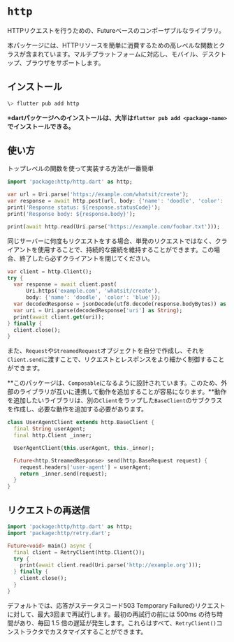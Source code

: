 # `http`

HTTPリクエストを行うための、Futureベースのコンポーザブルなライブラリ。

本パッケージには、HTTPリソースを簡単に消費するための高レベルな関数とクラスが含まれています。マルチプラットフォームに対応し、モバイル、デスクトップ、ブラウザをサポートします。

## インストール

```powershell
\> flutter pub add http
```

※**dartパッケージへのインストールは、大半は`flutter pub add <package-name>`でインストールできる。**

## 使い方

トップレベルの関数を使って実装する方法が一番簡単

```dart
import 'package:http/http.dart' as http;

var url = Uri.parse('https://example.com/whatsit/create');
var response = await http.post(url, body: {'name': 'doodle', 'color': 'blue'});
print('Response status: ${response.statusCode}');
print('Response body: ${response.body}');

print(await http.read(Uri.parse('https://example.com/foobar.txt')));
```

同じサーバーに何度もリクエストをする場合、単発のリクエストではなく、クライアントを使用することで、持続的な接続を維持することができます。この場合、終了したら必ずクライアントを閉じてください。

```dart
var client = http.Client();
try {
  var response = await client.post(
      Uri.https('example.com', 'whatsit/create'),
      body: {'name': 'doodle', 'color': 'blue'});
  var decodedResponse = jsonDecode(utf8.decode(response.bodyBytes)) as Map;
  var uri = Uri.parse(decodedResponse['uri'] as String);
  print(await client.get(uri));
} finally {
  client.close();
}
```

また、`Request`や`StreamedRequest`オブジェクトを自分で作成し、それを`Client.send`に渡すことで、リクエストとレスポンスをより細かく制御することができます。

**このパッケージは、`Composable`になるように設計されています。このため、外部のライブラリが互いに連携して動作を追加することが容易になります。**動作を追加したいライブラリは、別の`Client`をラップした`BaseClient`のサブクラスを作成し、必要な動作を追加する必要があります。

```dart
class UserAgentClient extends http.BaseClient {
  final String userAgent;
  final http.Client _inner;

  UserAgentClient(this.userAgent, this._inner);

  Future<http.StreamedResponse> send(http.BaseRequest request) {
    request.headers['user-agent'] = userAgent;
    return _inner.send(request);
  }
}
```

## リクエストの再送信

```dart
import 'package:http/http.dart' as http;
import 'package:http/retry.dart';

Future<void> main() async {
  final client = RetryClient(http.Client());
  try {
    print(await client.read(Uri.parse('http://example.org')));
  } finally {
    client.close();
  }
}
```

デフォルトでは、応答がステータスコード503 Temporary Failureのリクエストに対して、最大3回まで再試行します。最初の再試行の前には 500ms の待ち時間があり、毎回 1.5 倍の遅延が発生します。これらはすべて、`RetryClient()`コンストラクタでカスタマイズすることができます。